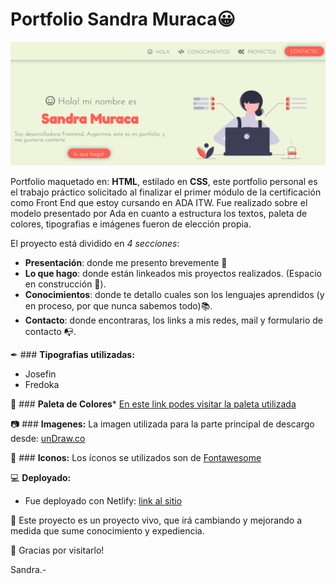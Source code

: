 # Portfolio Sandra Muraca😀

![image](./img/portfolio.png)

Portfolio maquetado en: **HTML**, estilado en **CSS**, este portfolio personal es el trabajo práctico solicitado al finalizar el primer módulo de la certificación como Front End que estoy cursando en ADA ITW.
Fue realizado sobre el modelo presentado por Ada en cuanto a estructura los textos, paleta de colores, tipografias e imágenes fueron de elección propia.

El proyecto está dividido en *4 secciones*:
- **Presentación**: donde me presento brevemente 👋
- **Lo que hago**: donde están linkeados mis proyectos realizados. (Espacio en construcción 🔧).
- **Conocimientos**: donde te detallo cuales son los lenguajes aprendidos (y en proceso, por que nunca sabemos todo)📚.
- **Contacto**: donde encontraras, los links a mis redes, mail y formulario de contacto 📭.

✒ ### **Tipografias utilizadas:**
* Josefin
* Fredoka

🎨 ### **Paleta de Colores***
[En este link podes visitar la paleta utilizada](https://coolors.co/b8d8d8-7a9e9f-4f6367-eef5db-fe5f55)

📷 ### **Imagenes:**
La imagen utilizada para la parte principal de descargo desde: [unDraw.co](https://undraw.co/illustrations)

📌 ### **Iconos:**
Los íconos se utilizados son de [Fontawesome](https://fontawesome.com/)

💻 **Deployado:**
* Fue deployado con Netlify: [link al sitio](https://sandramportfolio.netlify.app/)

🚀 Este proyecto es un proyecto vivo, que irá cambiando y mejorando a medida que sume conocimiento y expediencia. 

🙌 Gracias por visitarlo!

Sandra.-
